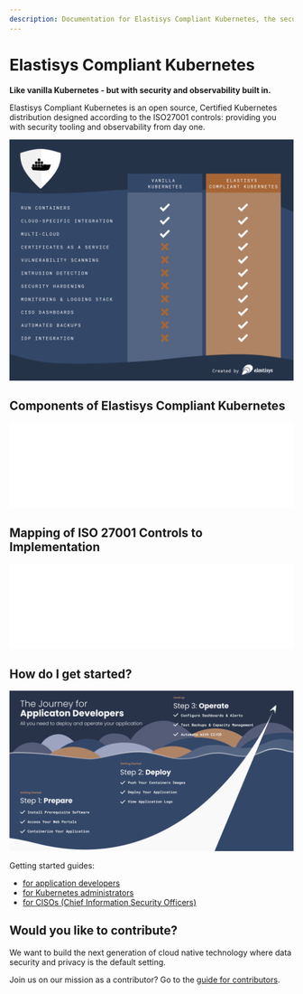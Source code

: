 ```yaml
---
description: Documentation for Elastisys Compliant Kubernetes, the security-focused Kubernetes distribution.
---
```


# Elastisys Compliant Kubernetes

<p class="hero-text">
<strong>Like vanilla Kubernetes - but with security and observability built in.</strong>
</p>
<p class="hero-text">
Elastisys Compliant Kubernetes is an open source, Certified Kubernetes distribution designed according to the ISO27001 controls: providing you with security tooling and observability from day one.
</p>

![Comparison of vanilla Kubernetes and Elastisys Compliant Kubernetes](img/comparison-chart.png)

## Components of Elastisys Compliant Kubernetes

<embed src="img/marchitecture.drawio.svg" alt="Components of Elastisys Compliant Kubernetes" width="100%"/>

## Mapping of ISO 27001 Controls to Implementation

<embed src="img/compliance-basics.svg" alt="Mapping of ISO 27001 Control to Elastisys Compliant Kubernetes" width="100%" />

## How do I get started?

![The Journey for Application Developers](img/getting-started-developers.png)

Getting started guides:

* [for application developers](user-guide/prepare/)
* [for Kubernetes administrators](operator-manual/)
* [for CISOs (Chief Information Security Officers)](ciso-guide/)

## Would you like to contribute?

We want to build the next generation of cloud native technology where data security and privacy is the default setting.

Join us on our mission as a contributor? Go to the [guide for contributors](contributor-guide).
